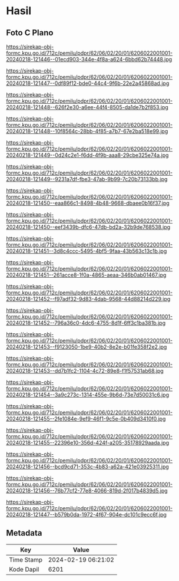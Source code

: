 # Hasil

## Foto C Plano

https://sirekap-obj-formc.kpu.go.id/712c/pemilu/pdpr/62/06/02/20/01/6206022001001-20240218-121446--01ecd903-344e-4f8a-a624-6bbd62b74448.jpg

https://sirekap-obj-formc.kpu.go.id/712c/pemilu/pdpr/62/06/02/20/01/6206022001001-20240218-121447--0df89f12-bde0-44c4-9f6b-22e2a45868ad.jpg

https://sirekap-obj-formc.kpu.go.id/712c/pemilu/pdpr/62/06/02/20/01/6206022001001-20240218-121448--626f2e30-a6ee-44f4-8505-da1de7b2f853.jpg

https://sirekap-obj-formc.kpu.go.id/712c/pemilu/pdpr/62/06/02/20/01/6206022001001-20240218-121448--10f8564c-28bb-4f85-a7b7-67e2ba518e99.jpg

https://sirekap-obj-formc.kpu.go.id/712c/pemilu/pdpr/62/06/02/20/01/6206022001001-20240218-121449--0d24c2e1-f6dd-4f9b-aaa8-29cbe325e74a.jpg

https://sirekap-obj-formc.kpu.go.id/712c/pemilu/pdpr/62/06/02/20/01/6206022001001-20240218-121449--9231a7df-fbe3-47ab-9b99-7c20b73133bb.jpg

https://sirekap-obj-formc.kpu.go.id/712c/pemilu/pdpr/62/06/02/20/01/6206022001001-20240218-121450--eaa866c1-8498-4b48-9668-dbaee0b16f37.jpg

https://sirekap-obj-formc.kpu.go.id/712c/pemilu/pdpr/62/06/02/20/01/6206022001001-20240218-121450--eef3439b-dfc6-47db-bd2a-32b9de768538.jpg

https://sirekap-obj-formc.kpu.go.id/712c/pemilu/pdpr/62/06/02/20/01/6206022001001-20240218-121451--3d8c4ccc-5495-4bf5-9faa-43b563c13c1b.jpg

https://sirekap-obj-formc.kpu.go.id/712c/pemilu/pdpr/62/06/02/20/01/6206022001001-20240218-121451--261acce8-1f0a-4865-aeaa-346b0ab01467.jpg

https://sirekap-obj-formc.kpu.go.id/712c/pemilu/pdpr/62/06/02/20/01/6206022001001-20240218-121452--f97adf32-9d83-4dab-9568-44d88214d229.jpg

https://sirekap-obj-formc.kpu.go.id/712c/pemilu/pdpr/62/06/02/20/01/6206022001001-20240218-121452--796a36c0-4dc6-4755-8d1f-6ff3c1ba381b.jpg

https://sirekap-obj-formc.kpu.go.id/712c/pemilu/pdpr/62/06/02/20/01/6206022001001-20240218-121453--f9123050-1be9-40b2-8e2e-b01fe358f2e2.jpg

https://sirekap-obj-formc.kpu.go.id/712c/pemilu/pdpr/62/06/02/20/01/6206022001001-20240218-121453--dd7b1fc2-1104-4c72-89e8-f1f57531ab68.jpg

https://sirekap-obj-formc.kpu.go.id/712c/pemilu/pdpr/62/06/02/20/01/6206022001001-20240218-121454--3a9c273c-1314-455e-9b6d-73e7d50031c6.jpg

https://sirekap-obj-formc.kpu.go.id/712c/pemilu/pdpr/62/06/02/20/01/6206022001001-20240218-121455--2fe1084e-9ef9-46f1-9c5e-0b409d3410f0.jpg

https://sirekap-obj-formc.kpu.go.id/712c/pemilu/pdpr/62/06/02/20/01/6206022001001-20240218-121455--22396e10-356d-424f-a205-35178929aada.jpg

https://sirekap-obj-formc.kpu.go.id/712c/pemilu/pdpr/62/06/02/20/01/6206022001001-20240218-121456--bcd9cd71-353c-4b83-a62a-421e03925311.jpg

https://sirekap-obj-formc.kpu.go.id/712c/pemilu/pdpr/62/06/02/20/01/6206022001001-20240218-121456--76b77cf2-77e8-4066-819d-2f017b4839d5.jpg

https://sirekap-obj-formc.kpu.go.id/712c/pemilu/pdpr/62/06/02/20/01/6206022001001-20240218-121447--b579b0da-1972-4f67-904e-dc101c9ecc6f.jpg


## Metadata

| Key        | Value               |
| ---------- | ------------------- |
| Time Stamp | 2024-02-19 06:21:02 |
| Kode Dapil | 6201                |



